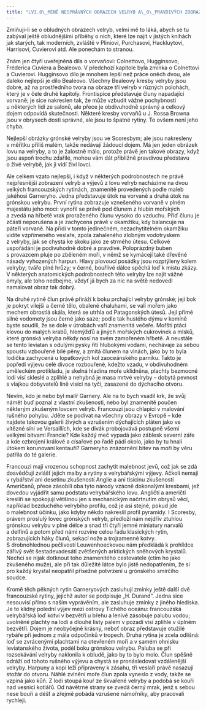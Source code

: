 ```yaml
---
title: "LVI.O\_MÉNĚ NESPRÁVNÝCH OBRAZECH VELRYB A\_O\_PRAVDIVÝCH ZOBRAZENÍCH LOVU NA VELRYBY"
---
```


Zmiňuji-li se o obludných obrazech velryb, velmi mě to láká, abych se tu zabýval ještě obludnějšími příběhy o nich, které lze najít v jistých knihách jak starých, tak moderních, zvláště v Pliniovi, Purchasovi, Hackluytovi, Harrisovi, Cuvierovi atd. Ale ponechám to stranou.

Znám jen čtyři uveřejněná díla o vorvaňovi: Colnettovo, Hug­ginsovo, Fréderica Cuviera a Bealeovo. V předchozí kapitole byla zmínka o Colnettovi a Cuvierovi. Hugginsovo dílo je mnohem lepší než práce oněch dvou, ale daleko nejlepší je dílo Bealeovo. Všechny Bealeovy kresby velryby jsou dobré, až na prostředního tvora na obraze tří velryb v různých polohách, který je v čele druhé kapitoly. Frontispice představuje čluny napadající vorvaně; je sice nakreslen tak, že může vzbudit vážné pochybnosti u některých lidí ze salonů, ale přece je obdivuhodně správný a celkový dojem odpovídá skutečnosti. Některé kresby vorvaňů u J. Rossa Browna jsou v obrysech dosti správné, ale jsou to špatné rytiny. To ovšem není jeho chyba.

Nejlepší obrázky grónské velryby jsou ve Scoresbym; ale jsou nakresleny v měřítku příliš malém, takže nedávají žádoucí dojem. Má jen jeden obrázek lovu na velryby, a to je žalostně málo, protože právě jen takové obrazy, když jsou aspoň trochu zdařilé, mohou vám dát přibližně pravdivou představu o živé velrybě, jak ji vidí živí lovci.

Ale celkem vzato nejlepší, i když v některých podrobnostech ne právě nejpřesnější zobrazení velryb a výjevů z lovu velryb nacházíme na dvou velkých francouzských rytinách, znamenitě provedených podle maleb jakéhosi Garneryho. Jedna představuje útok na vorvaně a druhá útok na grónskou velrybu. První rytina zobrazuje vznešeného vorvaně v plném majestátu jeho moci: vynořil se právě pod člunem z hlubin mořských a zvedá na hřbetě vrak proraženého člunu vysoko do vzduchu. Příď člunu je zčásti neporušena a je zachycena právě v okamžiku, kdy balancuje na páteři vorvaně. Na přídi v tomto jedinečném, nezachytitelném okamžiku vidíte vzpřímeného veslaře, zpola zahaleného zlobným vodotryskem z velryby, jak se chystá ke skoku jako ze strmého útesu. Celkové uspořádání je podivuhodně dobré a pravdivé. Poloprázdný buben s provazcem pluje po zběleném moři, v němž se kymácejí také dřevěné násady vyhozených harpun. Hlavy plovoucí posádky jsou rozptýleny kolem velryby; tváře plné hrůzy; v černé, bouřlivé dálce spěchá loď k místu zkázy. V některých anatomických podrobnostech této velryby lze najít vážné omyly, ale toho nedbejme, vždyť já bych za nic na světě nedovedl namalovat obraz tak dobrý.

Na druhé rytině člun právě přiráží k boku prchající velryby grónské; její bok je pokryt vilejši a černé tělo, obalené chaluhami, se valí mořem jako mechem obrostlá skála, která se utrhla od Patagonských útesů. Její přímé silné vodomety jsou černé jako saze; podle tak hustého dýmu v komíně byste soudili, že se dole v útrobách vaří znamenitá večeře. Mořští ptáci klovou do malých krabů, hlemýžďů a jiných mořských cukrovinek a mlsků, které grónská velryba někdy nosí na svém zamořeném hřbetě. A neustále se tento leviatan s odulými pysky řítí hlubokými vodami, nechávaje za sebou spoustu vzbouřené bílé pěny, a zmítá člunem na vlnách, jako by to byla lodička zachycená u lopatkových kol zaoceánského parníku. Takto je popředí výjevu celé divoce rozbouřené, kdežto vzadu, v obdivuhodném uměleckém protikladu, je skelná hladina moře uklidněna, plachty bezmocné lodi visí skleslé a zplihlé a nehybná je masa mrtvé velryby – dobytá pevnost s vlajkou dobyvatelů líně visící na tyči, zasazené do dýchacího otvoru.

Nevím, kdo je nebo byl malíř Garnery. Ale na to bych vsadil krk, že svůj námět buď poznal z vlastní zkušenosti, nebo byl znamenitě poučen některým zkušeným lovcem velryb. Francouzi jsou chlapíci v malování rušného pohybu. Jděte se podívat na všechny obrazy v Evropě – kde najdete takovou galerii živých a vzrušením dýchajících pláten jako ve vítězné síni ve Versaillích, kde se divák probojovává postupně všemi velkými bitvami Francie? Kde každý meč vypadá jako záblesk severní záře a kde ozbrojení králové a císařové po řadě pádí okolo, jako by tu hnali útokem korunovaní kentauři? Garneryho znázornění bitev na moři by věru patřila do té galerie.

Francouzi mají vrozenou schopnost zachytit malebnost jevů, což jak se zdá dosvědčují zvlášť jejich malby a rytiny s velrybářskými výjevy. Ačkoli nemají v rybářství ani desetinu zkušeností Anglie a ani tisícinu zkušeností Američanů, přece zásobili oba tyto národy vzácně dokonalými kresbami, jež dovedou vyjádřit samu podstatu velrybářského lovu. Angličtí a američtí kreslíři se spokojují většinou jen s mechanickým načrtnutím obrysů věcí, například bezduchého velrybího profilu, což je asi stejné, pokud jde o malebnost účinku, jako kdyby někdo nakreslil profil pyramidy. I Scoresby, právem proslulý lovec grónských velryb, předloží nám nejdřív ztuhlou grónskou velrybu v plné délce a snad tři čtyři jemné miniatury narvalů a delfínů a potom před námi rozvine celou řadu klasických rytin, zobrazujících háky člunů, sekací nože a trojramenné kotvy. S drobnohlednou pečlivostí Leuwenhoeckovou nám předkládá k prohlídce zářivý svět šestadevadesáti zvětšených arktických sněhových krystalů. Nechci se nijak dotknout toho znamenitého cestovatele (ctím ho jako zkušeného muže), ale při tak důležité látce bylo jistě nedopatřením, že si pro každý krystal neopatřil přísežné potvrzení u grónského smírčího soudce.

Kromě těch pěkných rytin Garneryových zasluhují zmínky ještě další dvě francouzské rytiny, jejichž autor se podpisuje „H. Durand“. Jedna sice nesouvisí přímo s naším vyprávěním, ale zasluhuje zmínky z jiného hlediska. Je to klidný polední výjev mezi ostrovy Tichého oceánu: francouzská velrybářská loď kotví v bezvětří u břehu a lenivě zásobuje palubu vodou; uvolněné plachty na lodi a dlouhé listy palem v pozadí visí zplihle v úplném bezvětří. Dojem je neobyčejně krásný, neboť obraz představuje otužilé rybáře při jednom z mála odpočinků v tropech. Druhá rytina je zcela odlišná: loď se zvrácenými plachtami na otevřeném moři a v samém ohnisku leviatanského života, podél boku grónskou velrybu. Paluba se při rozsekávání velryby naklonila k obludě, jako by to bylo molo. Člun spěšně odráží od tohoto rušného výjevu a chystá se pronásledovat vzdálenější velryby. Harpuny a kopí leží připraveny k zásahu, tři veslaři právě nasazují stožár do otvoru. Náhlé zvlnění moře člun zpola vyneslo z vody, takže se vzpíná jako kůň. Z lodi stoupá kouř ze škvařené velryby a podobá se kouři nad vesnicí kotlářů. Od návětrné strany se zvedá černý mrak, jenž s sebou nese bouři a déšť a zřejmě pobádá vzrušené námořníky, aby pracovali rychleji.
